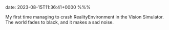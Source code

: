 date: 2023-08-15T11:36:41+0000
%%%

My first time managing to crash RealityEnvironment in the Vision Simulator. The world fades to black, and it makes a sad noise.
